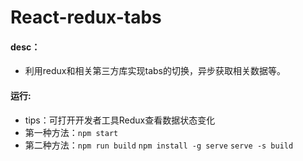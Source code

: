 # React-redux-tabs

#### desc：
- 利用redux和相关第三方库实现tabs的切换，异步获取相关数据等。

#### 运行:
- tips：可打开开发者工具Redux查看数据状态变化
- 第一种方法：`npm start` 
- 第二种方法：`npm run build`
             `npm install -g serve`
             `serve -s build`
